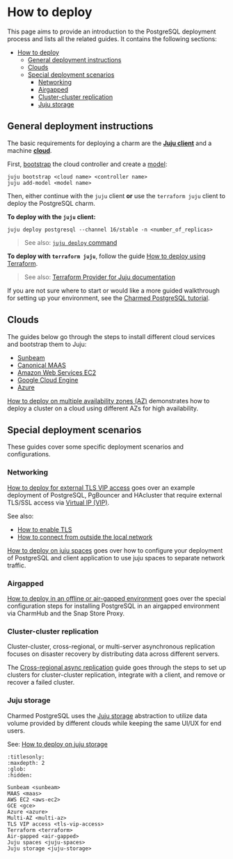 # How to deploy

This page aims to provide an introduction to the PostgreSQL deployment process and lists all the related guides. It contains the following sections:
- [How to deploy](#how-to-deploy)
  - [General deployment instructions](#general-deployment-instructions)
  - [Clouds](#clouds)
  - [Special deployment scenarios](#special-deployment-scenarios)
    - [Networking](#networking)
    - [Airgapped](#airgapped)
    - [Cluster-cluster replication](#cluster-cluster-replication)
    - [Juju storage](#juju-storage)

## General deployment instructions

The basic requirements for deploying a charm are the [**Juju client**](https://juju.is/docs/juju) and a machine [**cloud**](https://juju.is/docs/juju/cloud).

First, [bootstrap](https://juju.is/docs/juju/juju-bootstrap) the cloud controller and create a [model](https://canonical-juju.readthedocs-hosted.com/en/latest/user/reference/model/): 
```text
juju bootstrap <cloud name> <controller name>
juju add-model <model name>
```

Then, either continue with the `juju` client **or** use the `terraform juju` client to deploy the PostgreSQL charm.

**To deploy with the `juju` client:**
```text
juju deploy postgresql --channel 16/stable -n <number_of_replicas>
```
> See also: [`juju deploy` command](https://canonical-juju.readthedocs-hosted.com/en/latest/user/reference/juju-cli/list-of-juju-cli-commands/deploy/)

**To deploy with `terraform juju`**, follow the guide [How to deploy using Terraform].
> See also: [Terraform Provider for Juju documentation](https://canonical-terraform-provider-juju.readthedocs-hosted.com/en/latest/)

If you are not sure where to start or would like a more guided walkthrough for setting up your environment, see the [Charmed PostgreSQL tutorial][Tutorial].

## Clouds

The guides below go through the steps to install different cloud services and bootstrap them to Juju:
* [Sunbeam]
* [Canonical MAAS]
* [Amazon Web Services EC2]
* [Google Cloud Engine]
* [Azure]

[How to deploy on multiple availability zones (AZ)] demonstrates how to deploy a cluster on a cloud using different AZs for high availability.

## Special deployment scenarios

These guides cover some specific deployment scenarios and configurations.

### Networking

[How to deploy for external TLS VIP access] goes over an example deployment of PostgreSQL, PgBouncer and HAcluster that require external TLS/SSL access via [Virtual IP (VIP)](https://en.wikipedia.org/wiki/Virtual_IP_address).

See also:
* [How to enable TLS]
* [How to connect from outside the local network]

[How to deploy on juju spaces] goes over how to configure your deployment of PostgreSQL and client application to use juju spaces to separate network traffic.

### Airgapped
[How to deploy in an offline or air-gapped environment] goes over the special configuration steps for installing PostgreSQL in an airgapped environment via CharmHub and the Snap Store Proxy.

### Cluster-cluster replication
Cluster-cluster, cross-regional, or multi-server asynchronous replication focuses on disaster recovery by distributing data across different servers. 

The [Cross-regional async replication] guide goes through the steps to set up clusters for cluster-cluster replication, integrate with a client, and remove or recover a failed cluster.

### Juju storage
Charmed PostgreSQL uses the [Juju storage](https://documentation.ubuntu.com/juju/3.6/reference/storage/) abstraction to utilize data volume provided by different clouds while keeping the same UI/UX for end users.

See: [How to deploy on juju storage]


<!--Links-->

[Tutorial]: /tutorial/index

[How to deploy using Terraform]: /how-to/deploy/terraform

[Sunbeam]: /how-to/deploy/sunbeam
[Canonical MAAS]: /how-to/deploy/maas
[Amazon Web Services EC2]: /how-to/deploy/aws-ec2
[Google Cloud Engine]: /how-to/deploy/gce
[Azure]: /how-to/deploy/azure
[How to deploy on multiple availability zones (AZ)]: /how-to/deploy/multi-az

[How to deploy for external TLS VIP access]: /how-to/deploy/tls-vip-access
[How to enable TLS]: /how-to/enable-tls
[How to connect from outside the local network]: /how-to/external-network-access
[How to deploy on juju spaces]: /how-to/deploy/juju-spaces

[How to deploy in an offline or air-gapped environment]: /how-to/deploy/air-gapped
[Cross-regional async replication]: /how-to/cross-regional-async-replication/index
[How to deploy on juju storage]: /how-to/deploy/juju-storage


```{toctree}
:titlesonly:
:maxdepth: 2
:glob:
:hidden:

Sunbeam <sunbeam>
MAAS <maas>
AWS EC2 <aws-ec2>
GCE <gce>
Azure <azure>
Multi-AZ <multi-az>
TLS VIP access <tls-vip-access>
Terraform <terraform>
Air-gapped <air-gapped>
Juju spaces <juju-spaces>
Juju storage <juju-storage>